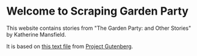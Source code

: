 # Welcome to Scraping Garden Party

This website contains stories from "The Garden Party: and Other Stories" by Katherine Mansfield.

It is based on [this text file](1429-0.txt) from [Project Gutenberg](https://www.gutenberg.org/ebooks/1429).
